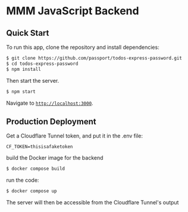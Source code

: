 # MMM JavaScript Backend 


## Quick Start

To run this app, clone the repository and install dependencies:

```bash
$ git clone https://github.com/passport/todos-express-password.git
$ cd todos-express-password
$ npm install
```

Then start the server.

```bash
$ npm start
```

Navigate to [`http://localhost:3000`](http://localhost:3000).

## Production Deployment

Get a Cloudflare Tunnel token, and put it in the .env file:

```
CF_TOKEN=thisisafaketoken
```

build the Docker image for the backend

```bash
$ docker compose build
```

run the code:

```bash
$ docker compose up
```

The server will then be accessible from the Cloudflare Tunnel's output

